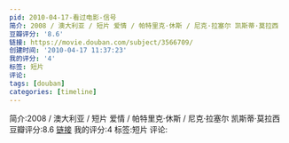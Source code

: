 ```yaml
---
pid: 2010-04-17-看过电影-信号
简介: 2008 / 澳大利亚 / 短片 爱情 / 帕特里克·休斯 / 尼克·拉塞尔 凯斯蒂·莫拉西
豆瓣评分: '8.6'
链接: https://movie.douban.com/subject/3566709/
创建时间: '2010-04-17 11:37:23'
我的评分: '4'
标签: 短片
评论:
tags: [douban]
categories: [timeline]
---
```

简介:2008 / 澳大利亚 / 短片 爱情 / 帕特里克·休斯 / 尼克·拉塞尔 凯斯蒂·莫拉西
豆瓣评分:8.6
[链接](https://movie.douban.com/subject/3566709/)
我的评分:4
标签:短片
评论:
